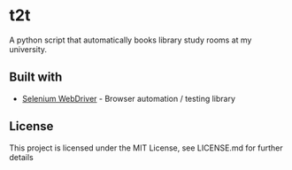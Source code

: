 # t2t

A python script that automatically books library study rooms at my university.

## Built with

-   [Selenium WebDriver](https://www.seleniumhq.org/projects/webdriver/) - Browser automation / testing library

## License

This project is licensed under the MIT License, see LICENSE.md for further details
